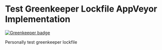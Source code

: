 # Test Greenkeeper Lockfile AppVeyor Implementation

[![Greenkeeper badge](https://badges.greenkeeper.io/patkub/test-gk-lock-appveyor.svg)](https://greenkeeper.io/)

Personally test greenkeeper lockfile
